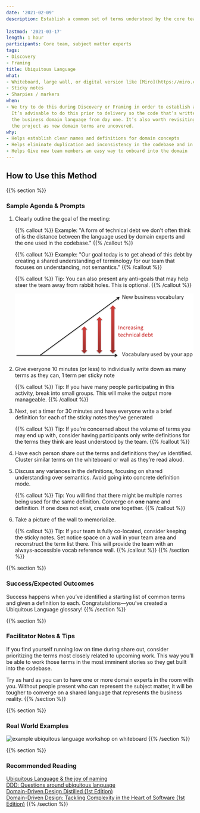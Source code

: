 ```yaml
---
date: '2021-02-09'
description: Establish a common set of terms understood by the core team

lastmod: '2021-03-17'
length: 1 hour
participants: Core team, subject matter experts
tags:
- Discovery
- Framing
title: Ubiquitous Language
what:
- Whiteboard, large wall, or digital version like [Miro](https://miro.com/)
- Sticky notes
- Sharpies / markers
when:
- We try to do this during Discovery or Framing in order to establish a baseline vocabulary.
  It’s advisable to do this prior to delivery so the code that’s written reflects
  the business domain language from day one. It’s also worth revisiting this throughout
  the project as new domain terms are uncovered.
why:
- Helps establish clear names and definitions for domain concepts
- Helps eliminate duplication and inconsistency in the codebase and in team conversations
- Helps Give new team members an easy way to onboard into the domain
---
```


## How to Use this Method

{{% section %}}
### Sample Agenda & Prompts
1. Clearly outline the goal of the meeting:

   {{% callout %}}
   Example: "A form of technical debt we don't often think of is the distance between the language used by domain experts and the one used in the codebase."
   {{% /callout %}}
 
   {{% callout %}}
   Example: "Our goal today is to get ahead of this debt by creating a shared understanding of terminology for our team that focuses on understanding, not semantics."
   {{% /callout %}}

   {{% callout %}}
   Tip: You can also present any anti-goals that may help steer the team away from rabbit holes. This is optional.
   {{% /callout %}}
 
   ![Visual of the gap between the app's vocabulary and new business vocabulary](images/step-1.png)

1. Give everyone 10 minutes (or less) to individually write down as many terms as they can, 1 term per sticky note

   {{% callout %}}
   Tip: If you have many people participating in this activity, break into small groups. This will make the output more manageable.
   {{% /callout %}}
1. Next, set a timer for 30 minutes and have everyone write a brief definition for each of the sticky notes they’ve generated

   {{% callout %}}
   Tip: If you’re concerned about the volume of terms you may end up with, consider having participants only write definitions for the terms they think are least understood by the team.
   {{% /callout %}}
1. Have each person share out the terms and definitions they’ve identified. Cluster similar terms on the whiteboard or wall as they’re read aloud.

1. Discuss any variances in the definitions, focusing on shared understanding over semantics. Avoid going into concrete definition mode.

   {{% callout %}}
   Tip: You will find that there might be multiple names being used for the same definition. Converge on **one** name and definition. If one does not exist, create one together.
   {{% /callout %}}
1. Take a picture of the wall to memorialize.

   {{% callout %}}
   Tip: If your team is fully co-located, consider keeping the sticky notes. Set notice space on a wall in your team area and reconstruct the term list there. This will provide the team with an always-accessible vocab reference wall.
   {{% /callout %}}
{{% /section %}}

{{% section %}}
### Success/Expected Outcomes
Success happens when you’ve identified a starting list of common terms and given a definition to each. Congratulations—you’ve created a Ubiquitous Language glossary!
{{% /section %}}

{{% section %}}
### Facilitator Notes & Tips

If you find yourself running low on time during share out, consider prioritizing the terms most closely related to upcoming work. This way you’ll be able to work those terms in the most imminent stories so they get built into the codebase.

Try as hard as you can to have one or more domain experts in the room with you. Without people present who can represent the subject matter, it will be tougher to converge on a shared language that represents the business reality.
{{% /section %}}

{{% section %}}
### Real World Examples

![example ubiquitous language workshop on whiteboard](/images/practices/ubiquitous-language/example-1.jpg)
{{% /section %}}

{{% section %}}
### Recommended Reading

[Ubiquitous Language & the joy of naming](https://blog.carbonfive.com/2016/10/04/ubiquitous-language-the-joy-of-naming/)  
[DDD: Questions around ubiquitous language](https://richarddingwall.name/2013/02/16/ubiquitious-language-handling-change/)  
[Domain-Driven Design Distilled (1st Edition)](https://www.amazon.com/Domain-Driven-Design-Distilled-Vaughn-Vernon/dp/0134434420)  
[Domain-Driven Design: Tackling Complexity in the Heart of Software (1st Edition)](https://www.amazon.com/Domain-Driven-Design-Tackling-Complexity-Software/dp/0321125215)
{{% /section %}}